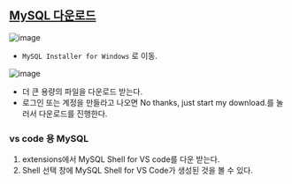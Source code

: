 ## [MySQL 다운로드](https://dev.mysql.com/downloads/)

![image](https://github.com/ChoiJeonSeok/TIL/assets/82266289/0c4f9a77-ce27-4ebb-8e90-d777254dfcfe)
- ``MySQL Installer for Windows`` 로 이동.

![image](https://github.com/ChoiJeonSeok/TIL/assets/82266289/cda66f25-3a44-4108-ba6e-7b999d995a4b)
- 더 큰 용량의 파일을 다운로드 받는다.
- 로그인 또는 계정을 만들라고 나오면 No thanks, just start my download.를 눌러서 다운로드를 진행한다.

### vs code 용 MySQL
1. extensions에서 MySQL Shell for VS code를 다운 받는다.
2. Shell 선택 창에 MySQL Shell for VS Code가 생성된 것을 볼 수 있다.